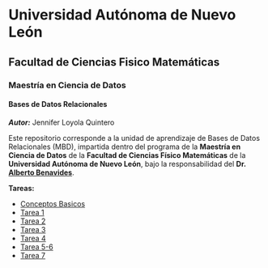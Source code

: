 # Universidad Autónoma de Nuevo León

## Facultad de Ciencias Fisico Matemáticas

### Maestría en Ciencia de Datos

#### Bases de Datos Relacionales
_**Autor:**_ Jennifer Loyola Quintero

Este repositorio corresponde a la unidad de aprendizaje de Bases de Datos Relacionales (MBD), impartida dentro del programa de la **Maestría en Ciencia de Datos** de la **Facultad de Ciencias Físico Matemáticas** de la **Universidad Autónoma de Nuevo León**, bajo la responsabilidad del **Dr. [Alberto Benavides](https://github.com/albertobenavides)**.

**Tareas:**

- [Conceptos Basicos](https://github.com/jenniloyola8/MCD_BDR_2025/blob/main/Tareas/Conceptos_Basicos.md)
- [Tarea 1](https://github.com/jenniloyola8/MCD_BDR_2025/blob/main/Tareas/Tarea1_Investigacion.md)
- [Tarea 2](https://github.com/jenniloyola8/MCD_BDR_2025/blob/main/Tareas/Tarea2_EntidadRelacion.md)
- [Tarea 3](https://github.com/jenniloyola8/MCD_BDR_2025/blob/main/Tareas/Tarea3_ModeloRelacional.md)
- [Tarea 4](https://github.com/jenniloyola8/MCD_BDR_2025/blob/main/Tareas/Tarea4_BasedeDatos.md)
- [Tarea 5-6](https://github.com/jenniloyola8/MCD_BDR_2025/blob/main/Tareas/Tarea5-6_DatosFicticio-Funcioness.md)
- [Tarea 7](https://github.com/jenniloyola8/MCD_BDR_2025/blob/main/Tareas/Tarea7_RevisiondeDatos.md)